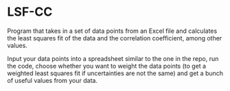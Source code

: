# LSF-CC
Program that takes in a set of data points from an Excel file and calculates the least squares fit of the data and the correlation coefficient, among other values.

Input your data points into a spreadsheet similar to the one in the repo, run the code, choose whether you want to weight the data points (to get a weighted least squares fit if uncertainties are not the same) and get a bunch of useful values from your data.
